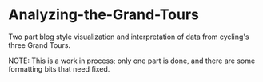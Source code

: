 # Analyzing-the-Grand-Tours
Two part blog style visualization and interpretation of data from cycling's three Grand Tours.

NOTE: This is a work in process; only one part is done, and there are some formatting bits that need fixed.
